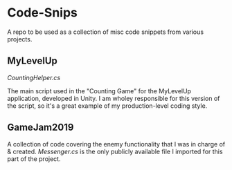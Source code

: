 # Code-Snips
A repo to be used as a collection of misc code snippets from various projects.

MyLevelUp
------
*CountingHelper.cs*

The main script used in the "Counting Game" for the MyLevelUp application, developed in Unity. I am wholey responsible for this version of the script, so it's a great example of my production-level coding style.

GameJam2019
------

A collection of code covering the enemy functionality that I was in charge of & created. *Messenger.cs* is the only publicly available file I imported for this part of the project.
